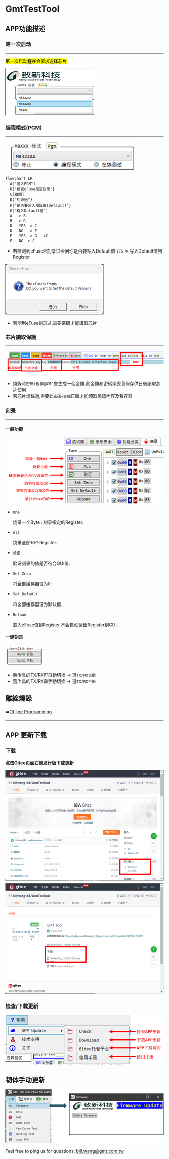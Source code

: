 # GmtTestTool

## APP功能描述

### 第一次启动

---
<mark>第一次启动程序会要求选择芯片</mark>

![Select_Chip](assets/SelectChip.png)

### 编程模式(PGM)

---
![Enter PGM Mode](assets/Enter_PGM.png)

```mermaid
flowchart LR
  A["進入PGM"]
  B["檢查eFuse是否刻录"]
  C[離開]
  D{"刻录過"}
  F{"是否要寫入預設值(Default)"}
  G["寫入Default值"]
  A --> B
  B --> D
  D --YES--> C
  D --NO --> F
  F --YES--> G -->C
  F --NO--> C
```

- 若检测到eFuse未刻录过会问你是否要写入Default值
 `YES` => 写入Default值到Register

![Confirm_SetDefaultValues](assets/Confirm_SetDefaultValues.png)

- 若测到eFuse刻录过,需要密碼才能讀取芯片

### 芯片讀取保護

---

![read_pprotection](assets/read_pprotection.png)

- 燒錄時`密碼+暫存器CRC`會生成一個金鑰.此金鑰和密碼須妥善保存供日後讀取芯片使用
- 若芯片燒錄過,需要此`密碼+金鑰`正確才能讀取燒錄內容及暫存器

### 刻录

---

#### 一般功能

![Burn_Pag](assets/Burn_Page.png)

- `One`

  烧录一个Byte : 刻录指定的Register.

- `All`

  烧录全部16个Register.

- `验证`

  验证刻录的值是否符合GUI值.

- `Set Zero`

  将全部缓存器设为0.

- `Set Default`

  将全部缓存器设为默认值.

- `Reload`

  载入eFuse值到Register.不会自动读出Register到GUI.

#### 一键刻录

![one click burn](assets/one_click_burn.png)
- 新治具的TX/RX可自動切換 -> 選`TX/RX自動`
- 舊治具的TX/RX需手動切換 -> 選`TX/RX手動`

## 離線燒錄

➡️[Oflline Programming](Oflline_Programming.md)

---

## APP 更新下载

### 下载

**点击[Gitee](https://gitee.com/billwang168/gmt-test-tool)页面右侧[发行版](https://gitee.com/billwang168/gmt-test-tool/releases)下载更新**

![APP_DOWNLOAD](assets/APP_DOWNLOAD.png)

### 检查/下载更新

![Check_App_Update](assets/Check_App_Update.png)

## 韧体手动更新

![Firmware_Update](assets/Firmware_Update.png)

Feel free to ping us for questions:
 [bill.wang@gmt.com.tw](mailto:bill.wang@gmt.com.tw)
